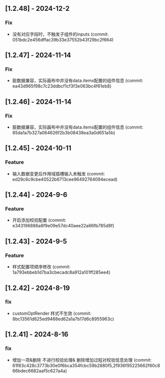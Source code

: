 ## [1.2.48] - 2024-12-2

### Fix

- 没有对应字段时，不触发子组件的inputs (commit: 051bdc2e456dffac39b33e37552b43f29bc2f664)


## [1.2.47] - 2024-11-14

### Fix

- 脏数据兼容，实际画布中并没有data.items配置的组件信息 (commit: ea43d965f98c7c23ddbcf1cf3f3e063bc4f61eb8)

## [1.2.46] - 2024-11-14

### Fix

- 脏数据兼容，实际画布中并没有data.items配置的组件信息 (commit: 85da1a7b327a064626f2b3b08438ea3a0d651a5b)

## [1.2.45] - 2024-10-11

### Feature

- 输入数据变更后作用域插槽输入未触发 (commit: ed29c6c9cbe40522b6713cee96492764094ecead)

## [1.2.44] - 2024-9-6

### Feature

- 开启添加校验配置 (commit: e343196886a8f9e09e57dc40aee22a66fb785d8f)

## [1.2.43] - 2024-9-5

### Feature

- 样式配置项顺序修改 (commit: 1a793ebbeb1d7ba3cbecadc8a912a101ff285ee4)

## [1.2.42] - 2024-8-19

### fix

- customOptRender 样式不生效 (commit: 8bc13561d625ed9468ed62a1a7b17d6c8955963c)

## [1.2.41] - 2024-8-16

### fix

- 增加一项&删除 不进行校验处理& 删除增加过程对校验信息处理 (commit: 61f83c428c3773b30e0f6bca354fcbc59b2880f5,2f936f95225662f60c866bdec6682aaf5c627a4a)

